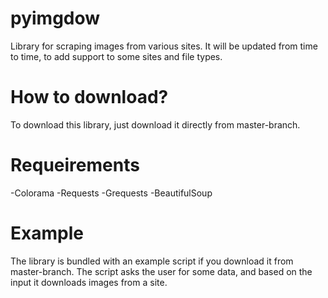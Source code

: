 # pyimgdow
Library for scraping images from various sites. It will be updated from time to time, to add support to some sites and file types.
# How to download?
To download this library, just download it directly from master-branch.
# Requeirements
-Colorama
-Requests
-Grequests
-BeautifulSoup
# Example
The library is bundled with an example script if you download it from master-branch.
The script asks the user for some data, and based on the input it downloads images from a site.
